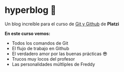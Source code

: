 # hyperblog 💚
Un blog increíble para el curso de [Git y Github](https://platzi.com/cursos/git-github/) de **Platzi**

**En este curso vemos:**
* Todos los comandos de Git
* El flujo de trabajo en Github
* El verdadero amor por las buenas prácticas 😎
* Trucos muy locos del profesor
* Las personalidades múltliples de Freddy

